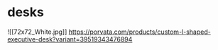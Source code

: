 # desks
![[72x72_White.jpg]]
https://porvata.com/products/custom-l-shaped-executive-desk?variant=39519343476894